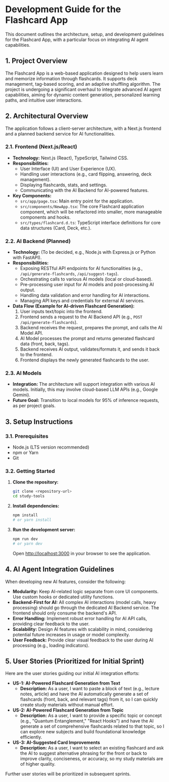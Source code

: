 # Development Guide for the Flashcard App

This document outlines the architecture, setup, and development guidelines for the Flashcard App, with a particular focus on integrating AI agent capabilities.

## 1. Project Overview

The Flashcard App is a web-based application designed to help users learn and memorize information through flashcards. It supports deck management, tag-based scoring, and an adaptive shuffling algorithm. The project is undergoing a significant overhaul to integrate advanced AI agent capabilities, aiming for dynamic content generation, personalized learning paths, and intuitive user interactions.

## 2. Architectural Overview

The application follows a client-server architecture, with a Next.js frontend and a planned backend service for AI functionalities.

### 2.1. Frontend (Next.js/React)

*   **Technology:** Next.js (React), TypeScript, Tailwind CSS.
*   **Responsibilities:**
    *   User Interface (UI) and User Experience (UX).
    *   Handling user interactions (e.g., card flipping, answering, deck management).
    *   Displaying flashcards, stats, and settings.
    *   Communicating with the AI Backend for AI-powered features.
*   **Key Components:**
    *   `src/app/page.tsx`: Main entry point for the application.
    *   `src/components/NewApp.tsx`: The core Flashcard application component, which will be refactored into smaller, more manageable components and hooks.
    *   `src/types/flashcard.d.ts`: TypeScript interface definitions for core data structures (Card, Deck, etc.).

### 2.2. AI Backend (Planned)

*   **Technology:** (To be decided, e.g., Node.js with Express.js or Python with FastAPI).
*   **Responsibilities:**
    *   Exposing RESTful API endpoints for AI functionalities (e.g., `/api/generate-flashcards`, `/api/suggest-tags`).
    *   Orchestrating calls to various AI models (local or cloud-based).
    *   Pre-processing user input for AI models and post-processing AI output.
    *   Handling data validation and error handling for AI interactions.
    *   Managing API keys and credentials for external AI services.
*   **Data Flow (Example for AI-driven Flashcard Generation):**
    1.  User inputs text/topic into the frontend.
    2.  Frontend sends a request to the AI Backend API (e.g., `POST /api/generate-flashcards`).
    3.  Backend receives the request, prepares the prompt, and calls the AI Model API.
    4.  AI Model processes the prompt and returns generated flashcard data (front, back, tags).
    5.  Backend receives AI output, validates/formats it, and sends it back to the frontend.
    6.  Frontend displays the newly generated flashcards to the user.

### 2.3. AI Models

*   **Integration:** The architecture will support integration with various AI models. Initially, this may involve cloud-based LLM APIs (e.g., Google Gemini).
*   **Future Goal:** Transition to local models for 95% of inference requests, as per project goals.

## 3. Setup Instructions

### 3.1. Prerequisites

*   Node.js (LTS version recommended)
*   npm or Yarn
*   Git

### 3.2. Getting Started

1.  **Clone the repository:**
    ```bash
    git clone <repository-url>
    cd study-tools
    ```
2.  **Install dependencies:**
    ```bash
    npm install
    # or yarn install
    ```
3.  **Run the development server:**
    ```bash
    npm run dev
    # or yarn dev
    ```
    Open [http://localhost:3000](http://localhost:3000) in your browser to see the application.

## 4. AI Agent Integration Guidelines

When developing new AI features, consider the following:

*   **Modularity:** Keep AI-related logic separate from core UI components. Use custom hooks or dedicated utility functions.
*   **Backend-First for AI:** All complex AI interactions (model calls, heavy processing) should go through the dedicated AI Backend service. The frontend should only consume the backend's API.
*   **Error Handling:** Implement robust error handling for AI API calls, providing clear feedback to the user.
*   **Scalability:** Design AI features with scalability in mind, considering potential future increases in usage or model complexity.
*   **User Feedback:** Provide clear visual feedback to the user during AI processing (e.g., loading indicators).

## 5. User Stories (Prioritized for Initial Sprint)

Here are the user stories guiding our initial AI integration efforts:

*   **US-1: AI-Powered Flashcard Generation from Text**
    *   **Description:** As a user, I want to paste a block of text (e.g., lecture notes, article) and have the AI automatically generate a set of flashcards (front, back, and relevant tags) from it, so I can quickly create study materials without manual effort.
*   **US-2: AI-Powered Flashcard Generation from Topic**
    *   **Description:** As a user, I want to provide a specific topic or concept (e.g., "Quantum Entanglement," "React Hooks") and have the AI generate a set of comprehensive flashcards related to that topic, so I can explore new subjects and build foundational knowledge efficiently.
*   **US-3: AI-Suggested Card Improvements**
    *   **Description:** As a user, I want to select an existing flashcard and ask the AI to suggest alternative phrasing for the front or back to improve clarity, conciseness, or accuracy, so my study materials are of higher quality.

Further user stories will be prioritized in subsequent sprints.
